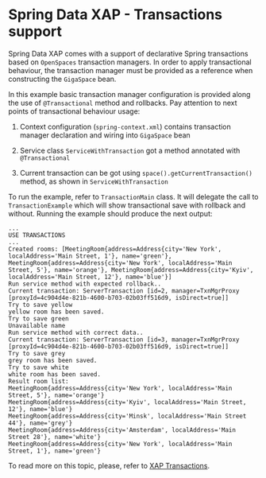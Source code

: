 Spring Data XAP - Transactions support
======================================

Spring Data XAP comes with a support of declarative Spring transactions based on `OpenSpaces` transaction managers. In order to apply transactional behaviour, the transaction manager must be provided as a reference when constructing the `GigaSpace` bean.

In this example basic transaction manager configuration is provided along the use of `@Transactional` method and rollbacks. Pay attention to next points of transactional behaviour usage:

1. Context configuration (`spring-context.xml`) contains transaction manager declaration and wiring into `GigaSpace` bean

2. Service class `ServiceWithTransaction` got a method annotated with `@Transactional`

3. Current transaction can be got using `space().getCurrentTransaction()` method, as shown in `ServiceWithTransaction`

To run the example, refer to `TransactionMain` class. It will delegate the call to `TransactionExample` which will show transactional save with rollback and without. Running the example should produce the next output:

```
...
USE TRANSACTIONS
...
Created rooms: [MeetingRoom{address=Address{city='New York', localAddress='Main Street, 1'}, name='green'}, MeetingRoom{address=Address{city='New York', localAddress='Main Street, 5'}, name='orange'}, MeetingRoom{address=Address{city='Kyiv', localAddress='Main Street, 12'}, name='blue'}]
Run service method with expected rollback.. 
Current transaction: ServerTransaction [id=2, manager=TxnMgrProxy [proxyId=4c904d4e-821b-4600-b703-02b03ff516d9, isDirect=true]]
Try to save yellow
yellow room has been saved.
Try to save green
Unavailable name
Run service method with correct data..
Current transaction: ServerTransaction [id=3, manager=TxnMgrProxy [proxyId=4c904d4e-821b-4600-b703-02b03ff516d9, isDirect=true]]
Try to save grey
grey room has been saved.
Try to save white
white room has been saved.
Result room list: 
MeetingRoom{address=Address{city='New York', localAddress='Main Street, 5'}, name='orange'}
MeetingRoom{address=Address{city='Kyiv', localAddress='Main Street, 12'}, name='blue'}
MeetingRoom{address=Address{city='Minsk', localAddress='Main Street 44'}, name='grey'}
MeetingRoom{address=Address{city='Amsterdam', localAddress='Main Street 28'}, name='white'}
MeetingRoom{address=Address{city='New York', localAddress='Main Street, 1'}, name='green'}
```

To read more on this topic, please, refer to [XAP Transactions](http://docs.gigaspaces.com/xap101/transaction-overview.html).
